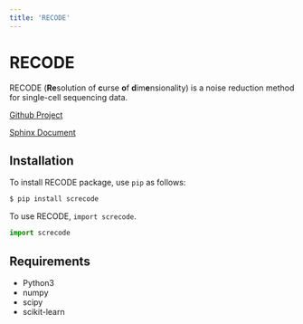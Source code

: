```yaml
---
title: 'RECODE'
---
```

<div class="container">
  <!-- Example row of columns -->
  <div class="row">    
    <div class="col-md-12">
      <div class="text-left">
<div markdown="1">

# RECODE
RECODE (**Re**solution of **c**urse **o**f **d**im**e**nsionality) is a noise reduction method for single-cell sequencing data. 

[Github Project](https://github.com/yusuke-imoto-lab/screcode)

[Sphinx Document](https://yusuke-imoto-lab.github.io/RECODE/index.html)

## Installation
To install RECODE package, use `pip` as follows:

```bash
$ pip install screcode
```

To use RECODE, `import screcode`.

```python
import screcode
```

## Requirements
* Python3
* numpy
* scipy
* scikit-learn
</div>
      </div>
    </div>
